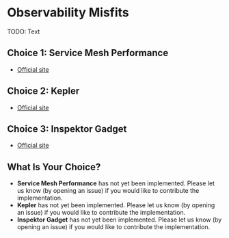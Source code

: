 # Observability Misfits

TODO: Text

## Choice 1: Service Mesh Performance

* [Official site](https://smp-spec.io)

## Choice 2: Kepler

* [Official site](https://sustainable-computing.io)

## Choice 3: Inspektor Gadget

* [Official site](https://inspektor-gadget.io)

## What Is Your Choice?

* **Service Mesh Performance** has not yet been implemented. Please let us know (by opening an issue) if you would like to contribute the implementation.
* **Kepler** has not yet been implemented. Please let us know (by opening an issue) if you would like to contribute the implementation.
* **Inspektor Gadget** has not yet been implemented. Please let us know (by opening an issue) if you would like to contribute the implementation.
